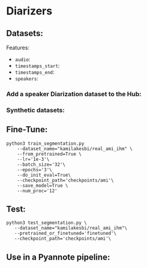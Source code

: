 # Diarizers


## Datasets:

Features: 


- `audio`:
- `timestamps_start`:
- `timestamps_end`:
- `speakers`:


### Add a speaker Diarization dataset to the Hub: 



### Synthetic datasets: 



## Fine-Tune: 

```
python3 train_segmentation.py
    --dataset_name="kamilakesbi/real_ami_ihm" \
    --from_pretrained=True \
    --lr='1e-3'\
    --batch_size='32'\
    --epochs='3'\
    --do_init_eval=True\
    --checkpoint_path='checkpoints/ami'\
    --save_model=True \
    --num_proc='12'
```

## Test: 

```
python3 test_segmentation.py \
   --dataset_name="kamilakesbi/real_ami_ihm"\
   --pretrained_or_finetuned='finetuned'\
   --checkpoint_path='checkpoints/ami'\
```


## Use in a Pyannote pipeline: 




